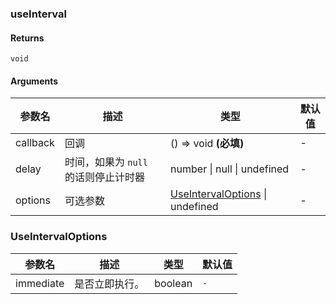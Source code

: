 ### useInterval

#### Returns
`void`

#### Arguments
|参数名|描述|类型|默认值|
|---|---|---|---|
|callback|回调|() => void  **(必填)**|-|
|delay|时间，如果为 `null` 的话则停止计时器|number \| null \| undefined |-|
|options|可选参数|[UseIntervalOptions](#UseIntervalOptions) \| undefined |-|

### UseIntervalOptions

|参数名|描述|类型|默认值|
|---|---|---|---|
|immediate|是否立即执行。|boolean |`-`|